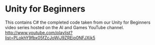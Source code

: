 # Unity for Beginners
This contains C# the completed code taken from our Unity for Beginners video series hosted on the AI and Games YouTube channel.
http://www.youtube.com/playlist?list=PLokhY9fbx05fZcJoWiJ9ZREio0NFJXik5